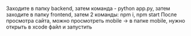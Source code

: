 Заходите в папку backend, затем команда - python app.py, затем
заходите в папку frontend, затем 2 команды: npm i, npm start
После просмотра сайта, можно просмотреть mobile ->
в папке mobile, нужно открыть в xcode файл и запустить
